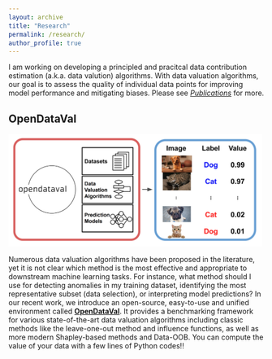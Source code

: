 ```yaml
---
layout: archive
title: "Research"
permalink: /research/
author_profile: true
---
```


I am working on developing a principled and pracitcal data contribution estimation (a.k.a. data valution) algorithms. With data valuation algorithms, our goal is to assess the quality of individual data points for improving model performance and mitigating biases. Please see [*Publications*](/_pages/publications.md) for more.

## OpenDataVal


<div width="175" align="left">
<p align="left">
<img src="/images/odv_illustration.png" width="500">
</p>
</div>

Numerous data valuation algorithms have been proposed in the literature, yet it is not clear which method is the most effective and appropriate to downstream machine learning tasks. For instance, what method should I use for detecting anomalies in my training dataset, identifying the most representative subset (data selection), or interpreting model predictions? In our recent work, we introduce an open-source, easy-to-use and unified environment called [**OpenDataVal**](https://opendataval.github.io/). It provides a benchmarking framework for various state-of-the-art data valuation algorithms including classic methods like the leave-one-out method and influence functions, as well as more modern Shapley-based methods and Data-OOB. You can compute the value of your data with a few lines of Python codes!!


